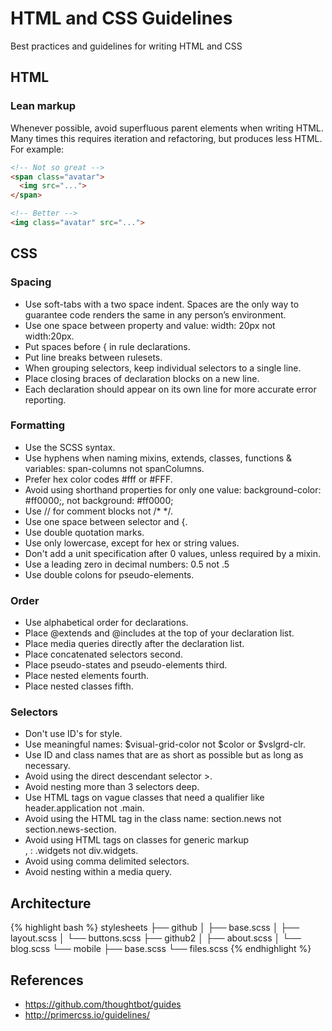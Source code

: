 # HTML and CSS Guidelines
Best practices and guidelines for writing HTML and CSS

## HTML

### Lean markup
Whenever possible, avoid superfluous parent elements when writing HTML. Many times this requires iteration and refactoring, but produces less HTML. For example:

```html
<!-- Not so great -->
<span class="avatar">
  <img src="...">
</span>

<!-- Better -->
<img class="avatar" src="...">
```

## CSS

### Spacing
* Use soft-tabs with a two space indent. Spaces are the only way to guarantee code renders the same in any person’s environment.
* Use one space between property and value: width: 20px not width:20px.
* Put spaces before { in rule declarations.
* Put line breaks between rulesets.
* When grouping selectors, keep individual selectors to a single line.
* Place closing braces of declaration blocks on a new line.
* Each declaration should appear on its own line for more accurate error reporting.

### Formatting
* Use the SCSS syntax.
* Use hyphens when naming mixins, extends, classes, functions & variables: span-columns not spanColumns.
* Prefer hex color codes #fff or #FFF.
* Avoid using shorthand properties for only one value: background-color: #ff0000;, not background: #ff0000;
* Use // for comment blocks not /* */.
* Use one space between selector and {.
* Use double quotation marks.
* Use only lowercase, except for hex or string values.
* Don't add a unit specification after 0 values, unless required by a mixin.
* Use a leading zero in decimal numbers: 0.5 not .5
* Use double colons for pseudo-elements.

### Order
* Use alphabetical order for declarations.
* Place @extends and @includes at the top of your declaration list.
* Place media queries directly after the declaration list.
* Place concatenated selectors second.
* Place pseudo-states and pseudo-elements third.
* Place nested elements fourth.
* Place nested classes fifth.

### Selectors
* Don't use ID's for style.
* Use meaningful names: $visual-grid-color not $color or $vslgrd-clr.
* Use ID and class names that are as short as possible but as long as necessary.
* Avoid using the direct descendant selector >.
* Avoid nesting more than 3 selectors deep.
* Use HTML tags on vague classes that need a qualifier like header.application not .main.
* Avoid using the HTML tag in the class name: section.news not section.news-section.
* Avoid using HTML tags on classes for generic markup <div>, <span>: .widgets not div.widgets.
* Avoid using comma delimited selectors.
* Avoid nesting within a media query.

## Architecture

{% highlight bash %}
stylesheets
├── github
│   ├── base.scss
│   ├── layout.scss
│   └── buttons.scss
├── github2
│   ├── about.scss
│   └── blog.scss
└── mobile
    ├── base.scss
    └── files.scss
{% endhighlight %}

## References
* https://github.com/thoughtbot/guides
* http://primercss.io/guidelines/


